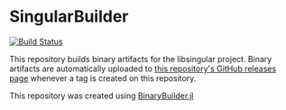 # SingularBuilder

[![Build Status](https://travis-ci.org/oscar-system/SingularBuilder.svg?branch=master)](https://travis-ci.org/oscar-system/SingularBuilder)

This repository builds binary artifacts for the libsingular project. Binary artifacts are automatically uploaded to
[this repository's GitHub releases page](https://github.com/wbhart/SingularBuilder/releases) whenever a tag is created
on this repository.

This repository was created using [BinaryBuilder.jl](https://github.com/JuliaPackaging/BinaryBuilder.jl)
